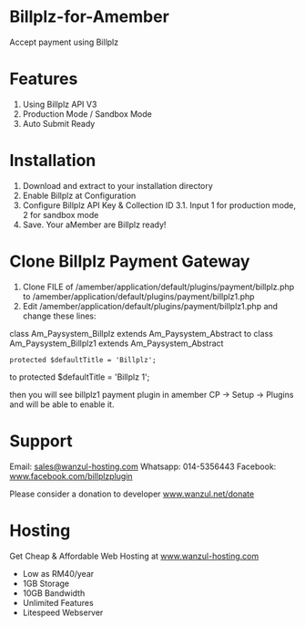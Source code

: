 # Billplz-for-Amember
Accept payment using Billplz

# Features
1. Using Billplz API V3
2. Production Mode / Sandbox Mode
3. Auto Submit Ready

# Installation
1. Download and extract to your installation directory
2. Enable Billplz at Configuration
3. Configure Billplz API Key & Collection ID
3.1. Input 1 for production mode, 2 for sandbox mode
4. Save. Your aMember are Billplz ready!

# Clone Billplz Payment Gateway
1. Clone FILE of /amember/application/default/plugins/payment/billplz.php to /amember/application/default/plugins/payment/billplz1.php
2. Edit /amember/application/default/plugins/payment/billplz1.php and change these lines: 

 class Am_Paysystem_Billplz extends Am_Paysystem_Abstract
to 
 class Am_Paysystem_Billplz1 extends Am_Paysystem_Abstract

    protected $defaultTitle = 'Billplz';
to
    protected $defaultTitle = 'Billplz 1';

then you will see billplz1 payment plugin in amember CP -> Setup -> Plugins and will be able to enable it.

# Support

Email: sales@wanzul-hosting.com
Whatsapp: 014-5356443
Facebook: www.facebook.com/billplzplugin

Please consider a donation to developer
www.wanzul.net/donate

# Hosting

Get Cheap & Affordable Web Hosting at www.wanzul-hosting.com
- Low as RM40/year
- 1GB Storage
- 10GB Bandwidth
- Unlimited Features
- Litespeed Webserver
